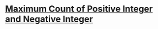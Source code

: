 # [Maximum Count of Positive Integer and Negative Integer](https://leetcode.com/problems/maximum-count-of-positive-integer-and-negative-integer/)